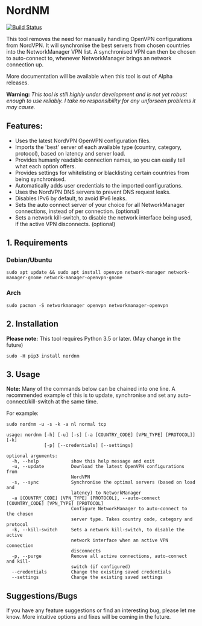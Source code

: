 # NordNM

[![Build Status](https://travis-ci.org/Chadsr/NordVPN-NetworkManager.svg?branch=master)](https://travis-ci.org/Chadsr/NordVPN-NetworkManager)

This tool removes the need for manually handling OpenVPN configurations from NordVPN. It will synchronise the best servers from chosen countries into the NetworkManager VPN list. A synchronised VPN can then be chosen to auto-connect to, whenever NetworkManager brings an network connection up.

More documentation will be available when this tool is out of Alpha releases.

**Warning:**
*This tool is still highly under development and is not yet robust enough to use reliably. I take no responsibility for any unforseen problems it may cause.*

## Features:
- Uses the latest NordVPN OpenVPN configuration files.
- Imports the 'best' server of each available type (country, category, protocol), based on latency and server load.
- Provides humanly readable connection names, so you can easily tell what each option offers.
- Provides settings for whitelisting or blacklisting certain countries from being synchronised.
- Automatically adds user credentials to the imported configurations.
- Uses the NordVPN DNS servers to prevent DNS request leaks.
- Disables IPv6 by default, to avoid IPv6 leaks.
- Sets the auto connect server of your choice for all NetworkManager connections, instead of per connection. (optional)
- Sets a network kill-switch, to disable the network interface being used, if the active VPN disconnects. (optional)

## 1. Requirements

### Debian/Ubuntu

```
sudo apt update && sudo apt install openvpn network-manager network-manager-gnome network-manager-openvpn-gnome
```

### Arch

```
sudo pacman -S networkmanager openvpn networkmanager-openvpn
```

## 2. Installation
**Please note:** This tool requires Python 3.5 or later. (May change in the future)

```
sudo -H pip3 install nordnm
```

## 3. Usage
**Note:** Many of the commands below can be chained into one line. A recommended example of this is to update, synchronise and set any auto-connect/kill-switch at the same time.

For example:
```
sudo nordnm -u -s -k -a nl normal tcp
```


```
usage: nordnm [-h] [-u] [-s] [-a [COUNTRY_CODE] [VPN_TYPE] [PROTOCOL]] [-k]
              [-p] [--credentials] [--settings]

optional arguments:
  -h, --help            show this help message and exit
  -u, --update          Download the latest OpenVPN configurations from
                        NordVPN
  -s, --sync            Synchronise the optimal servers (based on load and
                        latency) to NetworkManager
  -a [COUNTRY_CODE] [VPN_TYPE] [PROTOCOL], --auto-connect [COUNTRY_CODE] [VPN_TYPE] [PROTOCOL]
                        Configure NetworkManager to auto-connect to the chosen
                        server type. Takes country code, category and protocol
  -k, --kill-switch     Sets a network kill-switch, to disable the active
                        network interface when an active VPN connection
                        disconnects
  -p, --purge           Remove all active connections, auto-connect and kill-
                        switch (if configured)
  --credentials         Change the existing saved credentials
  --settings            Change the existing saved settings
```


## Suggestions/Bugs
If you have any feature suggestions or find an interesting bug, please let me know. More intuitive options and fixes will be coming in the future.
